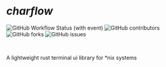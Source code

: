 
<h1><i>charflow</i></h1>

<div>

![GitHub Workflow Status (with event)](https://img.shields.io/github/actions/workflow/status/Creeper-boop/tuilib/rust.yml)
![GitHub contributors](https://img.shields.io/github/contributors/Creeper-boop/tuilib)
![GitHub forks](https://img.shields.io/github/forks/Creeper-boop/tuilib)
![GitHub issues](https://img.shields.io/github/issues/Creeper-boop/tuilib)

</div>

</br>
<p>
A lightweight rust terminal ui library for *nix systems
</p>
